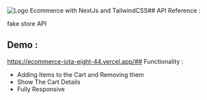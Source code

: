![Logo](https://mobisoftinfotech.com/resources/wp-content/uploads/2022/04/next-JS-framework.png)
Ecommerce with NextJs and TailwindCSS## API Reference :

fake store API
## Demo :
https://ecommerce-iota-eight-44.vercel.app/## Functionality :

- Adding Items to the Cart and Removing them
- Show The Cart Details
-  Fully Responsive



